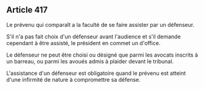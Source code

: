 Article 417
----
Le prévenu qui comparaît a la faculté de se faire assister par un défenseur.

S'il n'a pas fait choix d'un défenseur avant l'audience et s'il demande
cependant à être assisté, le président en commet un d'office.

Le défenseur ne peut être choisi ou désigné que parmi les avocats inscrits à un
barreau, ou parmi les avoués admis à plaider devant le tribunal.

L'assistance d'un défenseur est obligatoire quand le prévenu est atteint d'une
infirmité de nature à compromettre sa défense.
